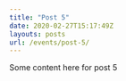```yaml
---
title: "Post 5"
date: 2020-02-27T15:17:49Z
layouts: posts
url: /events/post-5/
---
```


Some content here for post 5